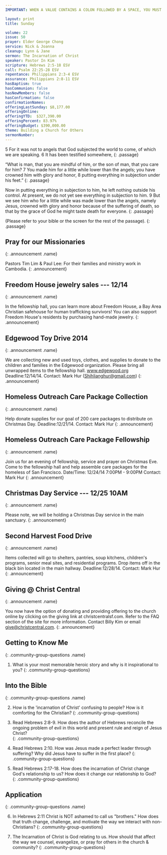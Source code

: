 ```yaml
---
IMPORTANT: WHEN A VALUE CONTAINS A COLON FOLLOWED BY A SPACE, YOU MUST USE &#58;

layout: print
title: Sunday

volume: 22
issue: 50
prayer: Elder George Chong
service: Nick & Joanna
cleanup: Lynn & Jane
sermon: The Incarnation of Christ
speaker: Pastor In Kim
scripture: Hebrews 2:5-18 ESV
call: Psalm 22:25-28 ESV
repentance: Philippians 2:3-4 ESV
assurance: Philippians 2:8-11 ESV
hasBaptism: true
hasCommunion: false
hasNewMembers: false
hasConfirmation: false
confirmationNames: 
offeringLastSunday: $8,177.00
offeringOnline: 
offeringYTD:  $327,390.00
offeringPercent: 83.97%
offeringBudget: $390,000.00
theme: Building a Church for Others
sermonNumber: 
---
```

5 For it was not to angels that God subjected the world to come, of which we are speaking. 6 It has been testified somewhere,
{: .passage}

“What is man, that you are mindful of him,
    or the son of man, that you care for him?
7 You made him for a little while lower than the angels;
    you have crowned him with glory and honor,
8     putting everything in subjection under his feet.”
{: .passage}

Now in putting everything in subjection to him, he left nothing outside his control. At present, we do not yet see everything in subjection to him. 9 But we see him who for a little while was made lower than the angels, namely Jesus, crowned with glory and honor because of the suffering of death, so that by the grace of God he might taste death for everyone.
{: .passage}

(Please refer to your bible or the screen for the rest of the passage).
{: .passage}



## Pray for our Missionaries
{: .announcement .name}

Pastors Tim Lim & Paul Lee: For their families and ministry work in Cambodia.
{: .announcement}

## Freedom House jewelry sales --- 12/14
{: .announcement .name}

In the fellowship hall, you can learn more about Freedom House, a Bay Area Christian safehouse for human trafficking survivors! You can also support Freedom House's residents by purchasing hand-made jewelry. 
{: .announcement}

## Edgewood Toy Drive 2014
{: .announcement .name}

We are collecting new and used toys, clothes, and supplies to donate to the children and families in the Edgewood organization. Please bring all unwrapped items to the fellowship hall. www.edgewood.org Deadline:12/14/14. Contact: Mark Hur (Shihlianghur@gmail.com)
{: .announcement}

## Homeless Outreach Care Package Collection
{: .announcement .name}

Help donate supplies for our goal of 200 care packages to distribute on Christmas Day. Deadline:12/21/14. Contact: Mark Hur
{: .announcement}

## Homeless Outreach Care Package Fellowship
{: .announcement .name}

Join us for an evening of fellowship, service and prayer on Christmas Eve. Come to the fellowship hall and help assemble care packages for the homeless of San Francisco. Date/Time: 12/24/14 7:00PM - 9:00PM Contact: Mark Hur 
{: .announcement}

## Christmas Day Service --- 12/25 10AM
{: .announcement .name}

Please note, we will be holding a Christmas Day service in the main sanctuary.
{: .announcement}

## Second Harvest Food Drive
{: .announcement .name}

Items collected will go to shelters, pantries, soup kitchens, children's programs, senior meal sites, and residential programs. Drop items off in the black bin located in the main hallway. Deadline:12/28/14. Contact: Mark Hur
{: .announcement}

## Giving @ Christ Central
{: .announcement .name}

You now have the option of donating and providing offering to the church online by clicking on the giving link at christcentralsf.com. Refer to the FAQ section of the site for more information. Contact Billy Kim or email give@christcentral.com. 
{: .announcement}

## Getting to Know Me
{: .community-group-questions .name}

1)  What is your most memorable heroic story and why is it inspirational to you? 
{: .community-group-questions}

## Into the Bible
{: .community-group-questions .name}

2) How is the 'incarnation of Christ' confusing to people? How is it comforting for the Christian?
{: .community-group-questions}

3) Read Hebrews 2:8-9. How does the author of Hebrews reconcile the ongoing problem of evil in this world and present rule and reign of Jesus Christ?  
{: .community-group-questions}

4) Read Hebrews 2:10. How was Jesus made a perfect leader through suffering? Why did Jesus have to suffer in the first place? 
{: .community-group-questions}

5) Read Hebrews 2:17-18. How does the incarnation of Christ change God's relationship to us? How does it change our relationship to God?  
{: .community-group-questions}

## Application
{: .community-group-questions .name}

6) In Hebrews 2:11 Christ is NOT ashamed to call us "brothers." How does that truth change, challenge, and motivate the way we interact with non-Christians? 
{: .community-group-questions}

7) The Incarnation of Christ is God relating to us. How should that affect the way we counsel, evangelize, or pray for others in the church & community? 
{: .community-group-questions}


